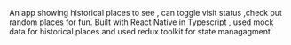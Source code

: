 An app showing historical places to see , can toggle visit status ,check out random places for fun. Built with React Native in Typescript , used mock data for historical places and used redux toolkit for state managagment.